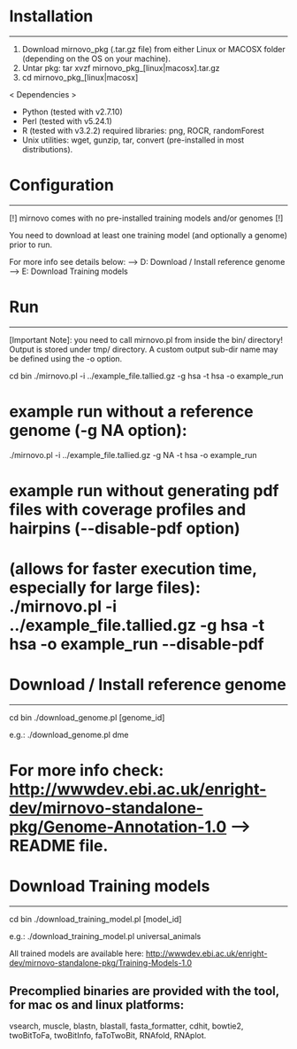 # Installation
--------------
 1. Download mirnovo_pkg (.tar.gz file) from either Linux or MACOSX folder (depending on the OS on your machine). 
 2. Untar pkg: tar xvzf mirnovo_pkg_[linux|macosx].tar.gz
 3. cd mirnovo_pkg_[linux|macosx]

 < Dependencies >
- Python (tested with v2.7.10)
- Perl (tested with v5.24.1)
- R (tested with v3.2.2)
	required libraries: png, ROCR, randomForest 
- Unix utilities: wget, gunzip, tar, convert (pre-installed in most distributions).




# Configuration
---------------
[!] mirnovo comes with no pre-installed training models and/or genomes [!]

You need to download at least one training model (and optionally a genome) prior to run.

For more info see details below:
--> D: Download / Install reference genome
--> E: Download Training models 




# Run
-----
[Important Note]: you need to call mirnovo.pl from inside the bin/ directory!
Output is stored under tmp/ directory. A custom output sub-dir name may be defined using the -o option.

 cd bin 
 ./mirnovo.pl -i ../example_file.tallied.gz -g hsa -t hsa -o example_run 

# example run without a reference genome (-g NA option):
 ./mirnovo.pl -i ../example_file.tallied.gz -g NA -t hsa -o example_run

# example run without generating pdf files with coverage profiles and hairpins (--disable-pdf option)
(allows for faster execution time, especially for large files):
 ./mirnovo.pl -i ../example_file.tallied.gz -g hsa -t hsa -o example_run --disable-pdf
=======================================





# Download / Install reference genome
-------------------------------------
 cd bin
 ./download_genome.pl [genome_id]

e.g.: ./download_genome.pl dme

For more info check: http://wwwdev.ebi.ac.uk/enright-dev/mirnovo-standalone-pkg/Genome-Annotation-1.0
--> README file.
=======================================





# Download Training models
--------------------------
 cd bin
 ./download_training_model.pl [model_id]

e.g.: ./download_training_model.pl universal_animals

All trained models are available here: 
http://wwwdev.ebi.ac.uk/enright-dev/mirnovo-standalone-pkg/Training-Models-1.0





## Precomplied binaries are provided with the tool, for mac os and linux platforms: 
vsearch, muscle, blastn, blastall, fasta_formatter, cdhit, bowtie2, twoBitToFa, twoBitInfo, faToTwoBit, RNAfold, RNAplot.  
